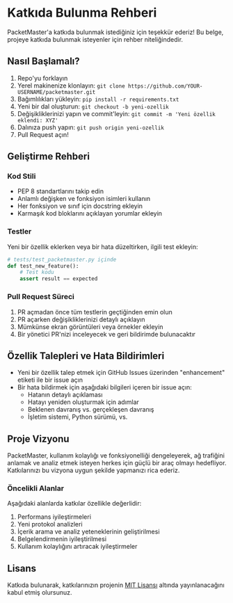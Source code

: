 # Katkıda Bulunma Rehberi

PacketMaster'a katkıda bulunmak istediğiniz için teşekkür ederiz! Bu belge, projeye katkıda bulunmak isteyenler için rehber niteliğindedir.

## Nasıl Başlamalı?

1. Repo'yu forklayın
2. Yerel makinenize klonlayın: `git clone https://github.com/YOUR-USERNAME/packetmaster.git`
3. Bağımlılıkları yükleyin: `pip install -r requirements.txt`
4. Yeni bir dal oluşturun: `git checkout -b yeni-ozellik`
5. Değişikliklerinizi yapın ve commit'leyin: `git commit -m 'Yeni özellik eklendi: XYZ'`
6. Dalınıza push yapın: `git push origin yeni-ozellik`
7. Pull Request açın!

## Geliştirme Rehberi

### Kod Stili

- PEP 8 standartlarını takip edin
- Anlamlı değişken ve fonksiyon isimleri kullanın
- Her fonksiyon ve sınıf için docstring ekleyin
- Karmaşık kod bloklarını açıklayan yorumlar ekleyin

### Testler

Yeni bir özellik eklerken veya bir hata düzeltirken, ilgili test ekleyin:

```python
# tests/test_packetmaster.py içinde
def test_new_feature():
    # Test kodu
    assert result == expected
```

### Pull Request Süreci

1. PR açmadan önce tüm testlerin geçtiğinden emin olun
2. PR açarken değişikliklerinizi detaylı açıklayın
3. Mümkünse ekran görüntüleri veya örnekler ekleyin
4. Bir yönetici PR'nizi inceleyecek ve geri bildirimde bulunacaktır

## Özellik Talepleri ve Hata Bildirimleri

- Yeni bir özellik talep etmek için GitHub Issues üzerinden "enhancement" etiketi ile bir issue açın
- Bir hata bildirmek için aşağıdaki bilgileri içeren bir issue açın:
  - Hatanın detaylı açıklaması
  - Hatayı yeniden oluşturmak için adımlar
  - Beklenen davranış vs. gerçekleşen davranış
  - İşletim sistemi, Python sürümü, vs.

## Proje Vizyonu

PacketMaster, kullanım kolaylığı ve fonksiyonelliği dengeleyerek, ağ trafiğini anlamak ve analiz etmek isteyen herkes için güçlü bir araç olmayı hedefliyor. Katkılarınızı bu vizyona uygun şekilde yapmanızı rica ederiz.

### Öncelikli Alanlar

Aşağıdaki alanlarda katkılar özellikle değerlidir:

1. Performans iyileştirmeleri
2. Yeni protokol analizleri
3. İçerik arama ve analiz yeteneklerinin geliştirilmesi
4. Belgelendirmenin iyileştirilmesi
5. Kullanım kolaylığını artıracak iyileştirmeler

## Lisans

Katkıda bulunarak, katkılarınızın projenin [MIT Lisansı](LICENSE) altında yayınlanacağını kabul etmiş olursunuz.